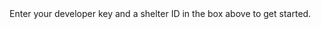 <div class="fetch-container">
	Enter your developer key and a shelter ID in the box above to get started.
</div>